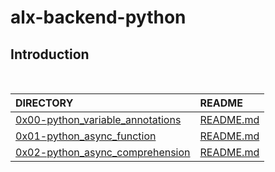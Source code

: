 # alx-backend-python

## Introduction

<br/>

| DIRECTORY | README |
| :--- | :--- |
| [0x00-python_variable_annotations](https://github.com/lulu994/alx-backend-python/tree/master/0x00-python_variable_annotations) |  [README.md](https://github.com/lulu994/alx-backend-python/blob/master/0x00-python_variable_annotations/README.md)|
| [0x01-python_async_function](https://github.com/lulu994/alx-backend-python/tree/master/0x01-python_async_function) |  [README.md](https://github.com/lulu994/alx-backend-python/blob/master/0x01-python_async_function/README.md)|
| [0x02-python_async_comprehension](https://github.com/lulu994/alx-backend-python/tree/master/0x02-python_async_comprehension) |  [README.md](https://github.com/lulu994/alx-backend-python/blob/master/0x02-python_async_comprehension/README.md)|
